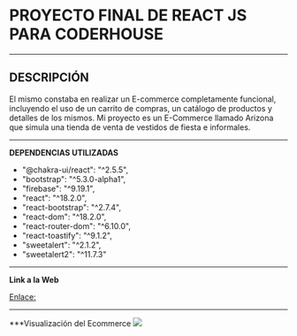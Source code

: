 # PROYECTO FINAL DE REACT JS PARA CODERHOUSE
---
## DESCRIPCIÓN

El mismo constaba en realizar un E-commerce completamente funcional, incluyendo el uso de un carrito de compras, un catálogo de productos y detalles de los mismos. Mi proyecto es un E-Commerce llamado Arizona que simula una tienda de venta de vestidos de fiesta e informales.

---
**DEPENDENCIAS UTILIZADAS**

* "@chakra-ui/react": "^2.5.5",
* "bootstrap": "^5.3.0-alpha1",
* "firebase": "^9.19.1",
* "react": "^18.2.0",
* "react-bootstrap": "^2.7.4",
* "react-dom": "^18.2.0",
* "react-router-dom": "^6.10.0",
* "react-toastify": "^9.1.2",
* "sweetalert": "^2.1.2",
* "sweetalert2": "^11.7.3"

---
**Link a la Web**

[Enlace: ](https://arizonashopp.netlify.app/)

---
***Visualización del Ecommerce
![](Animation.gif)